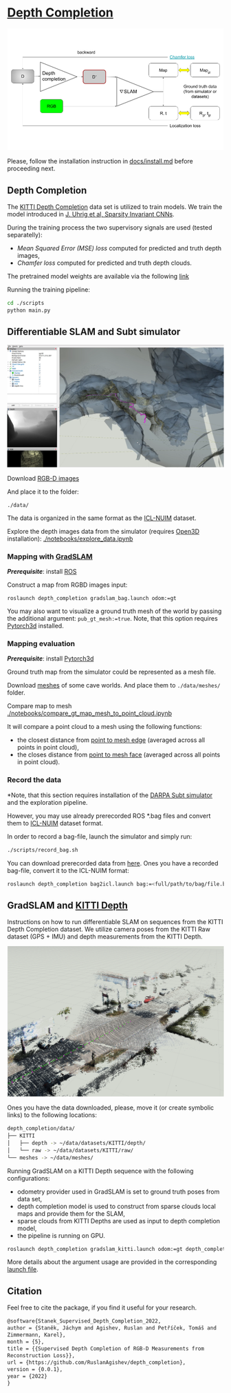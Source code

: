 # [Depth Completion](https://docs.google.com/document/d/17J_ckwe_O4rgceCp6kVXL7DN4urH3mCqgWJ3b4MlOI4/edit?usp=sharing)

![mapping_gradslam](docs/imgs/depth_completion_pipeline.png)

Please, follow the installation instruction in
[docs/install.md](https://github.com/RuslanAgishev/depth_completion/blob/main/docs/install.md)
before proceeding next.

## Depth Completion

The [KITTI Depth Completion](http://www.cvlibs.net/datasets/kitti/eval_depth.php?benchmark=depth_completion)
data set is utilized to train models.
We train the model introduced in
[J. Uhrig et al, Sparsity Invariant CNNs](http://www.cvlibs.net/publications/Uhrig2017THREEDV.pdf).

During the training process the two supervisory signals are used (tested separatelly):

- *Mean Squared Error (MSE) loss* computed for predicted and truth depth images,
- *Chamfer loss* computed for predicted and truth depth clouds.

The pretrained model weights are available via the following
[link](https://drive.google.com/drive/folders/15EjnLWQu6VZAp7ukC5y0dwrTbbG1AYTK?usp=sharing)

Running the training pipeline:
```bash
cd ./scripts
python main.py
```

## Differentiable SLAM and Subt simulator

![mapping_gradslam](docs/imgs/gradslam_subt.png)

Download [RGB-D images](https://drive.google.com/drive/folders/1Y1GSDI-Qo6XpZZPtUTi9ou2tghoYh5fr?usp=sharing)

And place it to the folder:
```
./data/
```

The data is organized in the same format as the [ICL-NUIM](https://www.doc.ic.ac.uk/~ahanda/VaFRIC/iclnuim.html)
dataset.

Explore the depth images data from the simulator (requires
[Open3D](https://github.com/isl-org/Open3D)
installation):
[./notebooks/explore_data.ipynb](https://github.com/RuslanAgishev/depth_completion/blob/master/notebooks/explore_data.ipynb)


### Mapping with [GradSLAM](https://github.com/gradslam/gradslam)

***Prerequisite***: install [ROS](https://www.ros.org/)

Construct a map from RGBD images input:
```
roslaunch depth_completion gradslam_bag.launch odom:=gt
```

You may also want to visualize a ground truth mesh of the world by passing the additional argument:
```pub_gt_mesh:=true```.
Note, that this option requires
[Pytorch3d](https://github.com/facebookresearch/pytorch3d)
installed.


### Mapping evaluation

***Prerequisite***: install [Pytorch3d](https://github.com/facebookresearch/pytorch3d/blob/master/INSTALL.md)

Ground truth map from the simulator could be represented as a mesh file.

Download
[meshes](https://drive.google.com/drive/folders/1S3UlJ4MgNsU72PTwJku-gyHZbv3aw26Z?usp=sharing)
of some cave worlds.
And place them to `./data/meshes/` folder.

Compare map to mesh
[./notebooks/compare_gt_map_mesh_to_point_cloud.ipynb](https://github.com/RuslanAgishev/depth_completion/blob/main/notebooks/compare_gt_map_mesh_to_point_cloud.ipynb)

It will compare a point cloud to a mesh using the following functions:
- the closest distance from
[point to mesh edge](https://pytorch3d.readthedocs.io/en/latest/modules/loss.html#pytorch3d.loss.point_mesh_edge_distance)
(averaged across all points in point cloud),
- the closes distance from
[point to mesh face](https://pytorch3d.readthedocs.io/en/latest/modules/loss.html#pytorch3d.loss.point_mesh_face_distance)
(averaged across all points in point cloud).


### Record the data

*Note, that this section requires installation of the
[DARPA Subt simulator](https://github.com/osrf/subt)
and the exploration pipeline.

However, you may use already prerecorded ROS *.bag files and convert them
to [ICL-NUIM](https://www.doc.ic.ac.uk/~ahanda/VaFRIC/iclnuim.html)
dataset format.

In order to record a bag-file, launch the simulator and simply run:
```bash
./scripts/record_bag.sh
```

You can download prerecorded data from
[here](https://drive.google.com/file/d/1kFbH38nbsHm7UR1B9Du3A0BcjLG1CiSR/view?usp=sharing).
Ones you have a recorded bag-file, convert it to the ICL-NUIM format:
```bash
roslaunch depth_completion bag2icl.launch bag:=<full/path/to/bag/file.bag>
```

## GradSLAM and [KITTI Depth](http://www.cvlibs.net/datasets/kitti/eval_depth.php?benchmark=depth_completion)

Instructions on how to run differentiable SLAM on sequences from the KITTI Depth Completion dataset.
We utilize camera poses from the KITTI Raw dataset (GPS + IMU) and depth measurements from the KITTI Depth.

![mapping_gradslam](docs/imgs/gradslam_kitti.png)

Ones you have the data downloaded, please, move it (or create symbolic links) to the following locations:

```bash
depth_completion/data/
├── KITTI
│   ├── depth -> ~/data/datasets/KITTI/depth/
│   └── raw -> ~/data/datasets/KITTI/raw/
└── meshes -> ~/data/meshes/
```

Running GradSLAM on a KITTI Depth sequence with the following configurations:

- odometry provider used in GradSLAM is set to ground truth poses from data set,
- depth completion model is used to construct from sparse clouds local maps and provide them for the SLAM,
- sparse clouds from KITTI Depths are used as input to depth completion model,
- the pipeline is running on GPU.

```bash
roslaunch depth_completion gradslam_kitti.launch odom:=gt depth_completion:=1 depth_type:=sparse device:='cuda:0'
```

More details about the argument usage are provided in the corresponding
[launch file](https://github.com/RuslanAgishev/depth_completion/blob/main/launch/gradslam_kitti.launch).


## Citation

Feel free to cite the package, if you find it useful for your research.

```
@software{Stanek_Supervised_Depth_Completion_2022,
author = {Staněk, Jáchym and Agishev, Ruslan and Petříček, Tomáš and Zimmermann, Karel},
month = {5},
title = {{Supervised Depth Completion of RGB-D Measurements from Reconstruction Loss}},
url = {https://github.com/RuslanAgishev/depth_completion},
version = {0.0.1},
year = {2022}
}
```
